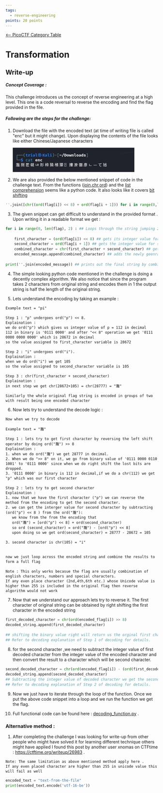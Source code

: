 ```yaml
---
tags:
  - reverse-engineering
points: 20 points
---
```


[<-- PicoCTF Category Table](../../README.md#2-picoctf)

# Transformation

## Write-up
##### Concept Coverage :
This challenge introduces us the concept of reverse engineering at a high level. This one is a code reversal to reverse the encoding and find the flag provided in the file.

##### Following are the steps for the challenge: 
1. Download the file with the encoded text (at time of writing file is called "enc" but it might change). Upon displaying the contents of the file looks like either Chinese/Japanese characters
   
   ![enc-output](../assets/transformation/enc-output.png)
   
2. We are also provided the below mentioned snippet of code in the challenge text. From the functions ([join](https://www.geeksforgeeks.org/python-string-join-method/),[chr](https://www.geeksforgeeks.org/chr-in-python/),[ord](https://www.geeksforgeeks.org/ord-function-python/)) and the [list comprehension](https://www.geeksforgeeks.org/python-list-comprehension/) seems like a python code. It also looks like it covers [bit shifting](https://www.interviewcake.com/concept/java/bit-shift)
   
``` python
''.join([chr((ord(flag[i]) << 8) + ord(flag[i + 1])) for i in range(0,len(flag),2)])
```

3. The given snippet can get difficult to understand in the provided format . Upon writing it in a readable format we get : 
   
```python
for i in range(0, len(flag), 2) : ## Loops through the string jumping 2 indexes

	first_character = (ord(flag[i]) << 8) ## gets its integer value for first character with ord() and it does left binary shift by 8 bits
	second_character = ord(flag[i + 1]) ## gets the integer value for second character from the set with ord()
	combined_character = chr(first_character + second_character) ## get the new encoded character with help of chr()
	encoded_message.append(combined_character) ## adds the newly geenrated encoded character to a list
	
print(''.join(encoded_message)) ## prints out the final string by combining all the generated string
``` 

4. The simple looking python code mentioned in the challenge is doing a decently complex algorithm. We also notice that since the program takes 2 characters from original string and encodes them in 1 the output string is half the length of the original string. 
   
5. Lets understand the encoding by taking an example : 
   
``` text
Example text = "pi"

Step 1 : "p" undergoes ord("p") << 8. 
Explaination : 
we do ord("p") which gives us integer value of p = 112 in decimal 
112 in binary is '0111 0000' and after "<< 8" operation we get '0111 0000 0000 0000' which is 28672 in decimal
so the value assigned to first_character variable is 28672

Step 2 : "i" undergoes ord("i").
Explaination : 
when we do ord("i") we get 105
so the value assigned to second_character variable is 105

Step 3 : chr(first_character + second_character)
Explaination : 
in next step we get chr(28672+105) = chr(28777) = "灩"

Similarly the whole original flag string is encoded in groups of two with result being one encoded character
``` 

6. Now lets try to understand the decode logic : 

```text 
Now when we try to decode

Example text = "灩"

Step 1 : lets try to get first character by reversing the left shift operator by doing ord("灩") >> 8
Explaination : 
1. when we do ord("灩") we get 28777 in decimal.
2. When we do ">> 8" on it, we go from binary value of '0111 0000 0110 1001' to '0111 0000' since when we do right shift the lost bits are dropped.
3. '0111 0000' in binary is 112 in decimal,if we do a chr(112) we get "p" which was our first character

Step 2 : lets try to get second character 
Explaination : 
1. now that we have the first character ("p") we can reverse the method from the encoding to get the second character. 
2. we can get the interger value for second character by subtracting (ord("p") << 8 ) from the ord("灩"): 
   we know from the from the encoding that
   ord("灩") = [ord("p") << 8] + ord(second_character)
   so ord (second_character) = ord("灩") - [ord("p") << 8]
   upon doing so we get ord(second_character) = 28777 - 28672 = 105

3. second character is chr(105) = "i"


now we just loop across the encoded string and combine the results to form a full flag

Note : This only works becasue the flag are usually combination of english characters, numbers and special characters. 
If any even place character (2nd,4th,6th etc.) whose Unicode value is higher than 255 is included in the original flag then reverse algorithm would not work  
```
   
7. Now that we understand our approach lets try to reverse it. The first character of original string can be obtained by right shifting the first character in the encoded string
   
```python 
first_decoded_character = chr(ord(encoded_flag[i]) >> 8)
decoded_string.append(first_decoded_character)

## shifting the binary value right will return us the orginal first character since when binary right shift happens,the moved bits are dropped.
## Refer to decoding explanation of Step 1 of decoding for details.
```

8. for the second character ,we need to subtract the integer value of first decoded character from the integer value of the encoded character and then convert the result to a character which will be second character.
   
```python
second_decoded_character = chr(ord(encoded_flag[i]) - (ord(first_decoded_character) << 8))
decoded_string.append(second_decoded_character)
## Subtracting the integer value of decoded character we get the second character. we are jsut reversing the operation. 
## Refer to decoding explanation of Step 2 of decoding for details.
```

9. Now we just have to iterate through the loop of the function. Once we put the above code snippet into a loop and we run the function we get the flag.   
   
10. Full functional code can be found here : [decoding_function.py](../assets/transformation/decoding_function.py) .

### Alternative method : 

1. After completing the challenge I was looking for write-up from other people who might have solved it for learning different technique others might have applied I found this post by another user xnomas on CTFtime : https://ctftime.org/writeup/26983 .  
   
``` note
Note: The same limitation as above mentioned method apply here . 
If any even placed character are higher than 255 in unicode value this will fail as well
```

```python
encoded_text = "text-from-the-file"
print(encoded_text.encode('utf-16-be'))
```
   